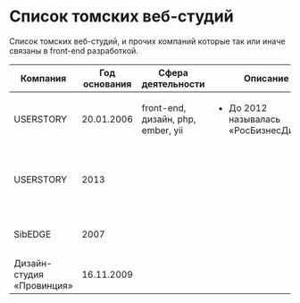 # Список томских веб-студий
Список томских веб-студий, и прочих компаний которые так или иначе связаны в front-end разработкой.

<table>
    <thead>
        <tr>
            <th>Компания</th>
            <th>Год основания</th>
            <th>Сфера деятельности</th>
            <th>Описание</th>
            <th>Сайт</th>
            <th>Соц.сети</th>
        </tr>
    </thead>
    <tbody>
        <!-- userstory -->
        <tr>
            <td>USERSTORY</td>
            <td>20.01.2006</td>
            <td>front-end, дизайн, php, ember, yii</td>
            <td>
                <ul>
                    <li>До 2012 называлась «РосБизнесДизайн»</li>
                </ul>
            </td>
            <td>
                <a href="https://userstory.ru">userstory.ru</a>
            </td>
            <td>
                <ul>
                    <li><a href="https://vk.com/userstory">vk</a></li>
                    <li><a href="https://twitter.com/userstory_ru">@userstory_ru</a></li>
                </ul>
            </td>
        </tr>
        <!-- Красная рамка -->
        <tr>
            <td>USERSTORY</td>
            <td>2013</td>
            <td></td>
            <td></td>
            <td>
                <a href="https://redramka.ru">redramka.ru</a>
            </td>
            <td>
                <ul>
                    <li><a href="https://vk.com/redramka">vk</a></li>
                    <li><a href="https://fb.com/redramka">fb</a></li>
                    <li><a href="https://twitter.com/Redramka">@Redramka</a></li>
                    <li><a href="http://instagram.com/redramka">Instagram</a></li>
                </ul>
            </td>
        </tr>
        <!-- SibEDGE -->
        <tr>
            <td>SibEDGE</td>
            <td>2007</td>
            <td></td>
            <td></td>
            <td>
                <a href="https://sibedge.com">sibedge.com</a>
            </td>
            <td>
                <ul>
                    <li><a href="https://vk.com/sibedge">vk</a></li>
                    <li><a href="https://twitter.com/sibEDGE">@sibEDGE</a></li>
                </ul>
            </td>
        </tr>
        <!-- Дизайн-студия «Провинция» -->
        <tr>
            <td>Дизайн-студия «Провинция»</td>
            <td>16.11.2009</td>
            <td></td>
            <td></td>
            <td>
                <a href="https://provincestudio.ru">provincestudio.ru</a>
            </td>
            <td>
                <ul>
                    <li><a href="https://vk.com/provincestudio">vk</a></li>
                </ul>
            </td>
        </tr>
    </tbody>
</table>
